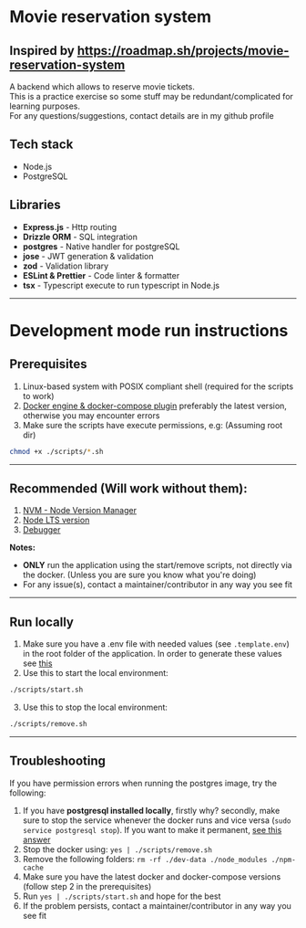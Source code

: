 # Movie reservation system

## Inspired by https://roadmap.sh/projects/movie-reservation-system

A backend which allows to reserve movie tickets.  
This is a practice exercise so some stuff may be redundant/complicated for learning purposes.  
For any questions/suggestions, contact details are in my github profile

## Tech stack

- Node.js
- PostgreSQL

## Libraries

- **Express.js** - Http routing
- **Drizzle ORM** - SQL integration
- **postgres** - Native handler for postgreSQL
- **jose** - JWT generation & validation
- **zod** - Validation library
- **ESLint & Prettier** - Code linter & formatter
- **tsx** - Typescript execute to run typescript in Node.js

---

# Development mode run instructions

## Prerequisites

1. Linux-based system with POSIX compliant shell (required for the scripts to work)
2. [Docker engine & docker-compose plugin](https://github.com/AdamAkiva/tutorials/blob/main/tools/docker/docker.md)
   preferably the latest version, otherwise you may encounter errors
3. Make sure the scripts have execute permissions, e.g: (Assuming root dir)

```bash
chmod +x ./scripts/*.sh
```

---

## Recommended (Will work without them):

1. [NVM - Node Version Manager](https://github.com/nvm-sh/nvm#installing-and-updating)
2. [Node LTS version](https://github.com/nvm-sh/nvm#long-term-support)
3. [Debugger](https://github.com/AdamAkiva/tutorials/blob/main/web/node/debugger/typescript/README.md)

**Notes:**

- **ONLY** run the application using the start/remove scripts, not directly via
  the docker. (Unless you are sure you know what you're doing)
- For any issue(s), contact a maintainer/contributor in any way you see fit

---

## Run locally

1. Make sure you have a .env file with needed values (see `.template.env`) in the
   root folder of the application.
   In order to generate these values see [this](./be/README.md)
2. Use this to start the local environment:

```bash
./scripts/start.sh
```

3. Use this to stop the local environment:

```bash
./scripts/remove.sh
```

---

## Troubleshooting

If you have permission errors when running the postgres image, try the following:

1. If you have **postgresql installed locally**, firstly why? secondly, make
   sure to stop the service whenever the docker runs and vice versa
   (`sudo service postgresql stop`). If you want to make it permanent,
   [see this answer](https://askubuntu.com/a/19324)
2. Stop the docker using: `yes | ./scripts/remove.sh`
3. Remove the following folders: `rm -rf ./dev-data ./node_modules ./npm-cache`
4. Make sure you have the latest docker and docker-compose versions
   (follow step 2 in the prerequisites)
5. Run `yes | ./scripts/start.sh` and hope for the best
6. If the problem persists, contact a maintainer/contributor in any way you see fit
